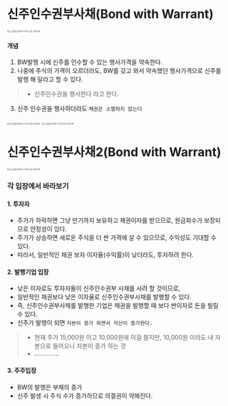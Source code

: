 # 신주인수권부사채(Bond with Warrant)

<img src="/Users/SEONG/Library/Application Support/typora-user-images/스크린샷 2024-11-03 오후 3.56.28.png" alt="스크린샷 2024-11-03 오후 3.56.28" style="zoom:33%;" />

#### 개념

1. BW발행 시에 신주를 인수할 수 있는 행사가격을 약속한다.
2. 나중에 주식의 가격이 오르더라도, BW를 갖고 와서 약속했던 행사가격으로 신주를 발행 해 달라고 할 수 있다. 

> * 신주인수권을 행사한다 라고 한다.

3. 신주 인수권을 행사하더라도 `채권은 소멸하지 않는다` 

<img src="/Users/SEONG/Library/Application Support/typora-user-images/스크린샷 2024-11-03 오후 4.01.04.png" alt="스크린샷 2024-11-03 오후 4.01.04" style="zoom:33%;" />

<img src="/Users/SEONG/Library/Application Support/typora-user-images/스크린샷 2024-11-03 오후 4.01.49.png" alt="스크린샷 2024-11-03 오후 4.01.49" style="zoom:33%;" />





# 신주인수권부사채2(Bond with Warrant)

<img src="/Users/SEONG/Library/Application Support/typora-user-images/스크린샷 2024-11-03 오후 4.04.30.png" alt="스크린샷 2024-11-03 오후 4.04.30" style="zoom: 33%;" />

### 각 입장에서 바라보기

#### 1. 투자자

* 주가가 하락하면 그냥 만기까지 보유하고 채권이자를 받으므로, 원금회수가 보장되므로 안정성이 있다.
* 주가가 상승하면 새로운 주식을 더 싼 가격에 살 수 있으므로, 수익성도 기대할 수 있다.
* 따라서, 일반적인 채권 보자 이자율(수익률)이 낮더라도, 투자하려 한다.

#### 2. 발행기업 입장

* 낮은 이자로도 투자자들이 신주인수권부 사채를 사려 할 것이므로, 
* 일반적인 채권보다 낮은 이자율로 신주인수권부사채를 발행할 수 있다.
* 즉, 신주인수권부사채를 발행한 기업은 채권을 발행할 때 보다 싼이자로 돈을 빌릴 수 있다.
* 신주가 발행이 되면 `자본이 증가 하면서 자산이 증가한다.`

> * 현재 주가 15,000원 이고 10,000원에 이걸 팔지만, 10,000원 이라도 내 자본으로 들어오니 자본이 증가 하는 것
> * <img src="/Users/SEONG/Library/Application Support/typora-user-images/스크린샷 2024-11-03 오후 4.09.14.png" alt="스크린샷 2024-11-03 오후 4.09.14" style="zoom:25%;" />

#### 3. 주주입장

* BW의 발행은 부채의 증가
* 신주 발생 시 주식 수가 증가하므로 의결권이 약해진다.

